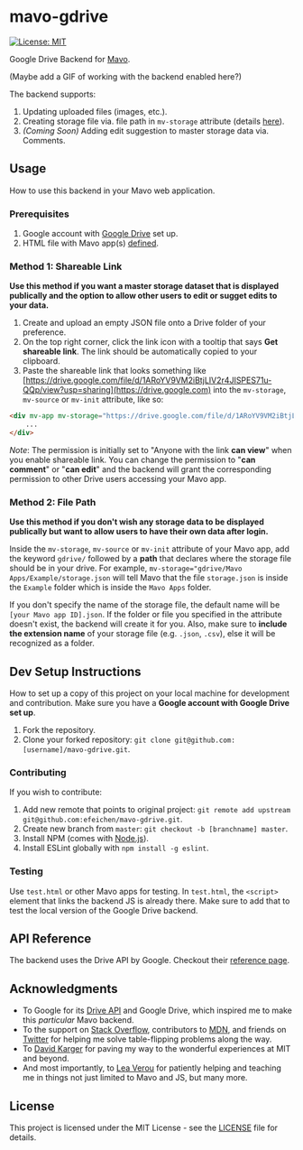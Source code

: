 # mavo-gdrive
[![License: MIT](https://img.shields.io/badge/License-MIT-yellow.svg)](https://opensource.org/licenses/MIT)

Google Drive Backend for [Mavo](https://github.com/mavoweb/mavo).

(Maybe add a GIF of working with the backend enabled here?)

The backend supports:

1. Updating uploaded files (images, etc.).
2. Creating storage file via. file path in `mv-storage` attribute (details [here](https://github.com/efeichen/mavo-gdrive#method-2-file-path)).
3. *(Coming Soon)* Adding edit suggestion to master storage data via. Comments.

## Usage
How to use this backend in your Mavo web application.

### Prerequisites
1. Google account with [Google Drive](https://drive.google.com) set up.
2. HTML file with Mavo app(s) [defined](http://mavo.io/docs/primer#mv-app).

### Method 1: Shareable Link
**Use this method if you want a master storage dataset that is displayed publically and the option to allow other users to edit or sugget edits to your data.**

1. Create and upload an empty JSON file onto a Drive folder of your preference.
2. On the top right corner, click the link icon with a tooltip that says **Get shareable link**. The link should be automatically copied to your clipboard.
3. Paste the shareable link that looks something like [https://drive.google.com/file/d/1ARoYV9VM2iBtjLIV2r4JISPES71u-QQp/view?usp=sharing](https://drive.google.com) into the `mv-storage`, `mv-source` or `mv-init` attribute, like so:

```html
<div mv-app mv-storage="https://drive.google.com/file/d/1ARoYV9VM2iBtjLIV2r4JISPES71u-QQp/view?usp=sharing">
    ...
</div>
```

*Note*: The permission is initially set to "Anyone with the link **can view**" when you enable shareable link. You can change the permission to "**can comment**" or "**can edit**" and the backend will grant the corresponding permission to other Drive users accessing your Mavo app.

### Method 2: File Path
**Use this method if you don't wish any storage data to be displayed publically but want to allow users to have their own data after login.**

Inside the `mv-storage`, `mv-source` or `mv-init` attribute of your Mavo app, add the keyword `gdrive/` followed by a **path** that declares where the storage file should be in your drive. For example, `mv-storage="gdrive/Mavo Apps/Example/storage.json` will tell Mavo that the file `storage.json` is inside the `Example` folder which is inside the `Mavo Apps` folder.

If you don't specify the name of the storage file, the default name will be `[your Mavo app ID].json`. If the folder or file you specified in the attribute doesn't exist, the backend will create it for you. Also, make sure to **include the extension name** of your storage file (e.g. `.json`, `.csv`), else it will be recognized as a folder.

## Dev Setup Instructions
How to set up a copy of this project on your local machine for development and contribution. Make sure you have a **Google account with Google Drive set up**. 

1. Fork the repository.
2. Clone your forked repository: `git clone git@github.com:[username]/mavo-gdrive.git`.

### Contributing
If you wish to contribute:

1. Add new remote that points to original project: `git remote add upstream git@github.com:efeichen/mavo-gdrive.git`.
2. Create new branch from `master`: `git checkout -b [branchname] master`.
3. Install NPM (comes with [Node.js](https://nodejs.org)).
4. Install ESLint globally with `npm install -g eslint`.

### Testing
Use `test.html` or other Mavo apps for testing. In `test.html`, the `<script>` element that links the backend JS is already there. Make sure to add that to test the local version of the Google Drive backend.

## API Reference
The backend uses the Drive API by Google. Checkout their [reference page](tps://developers.google.com/drive/api/v3/reference).

## Acknowledgments
* To Google for its [Drive API](https://developers.google.com/drive/) and Google Drive, which inspired me to make this *particular* Mavo backend.
* To the support on [Stack Overflow](https://stackoverflow.com/), contributors to [MDN](https://developer.mozilla.org), and friends on [Twitter](https://twitter.com) for helping me solve table-flipping problems along the way.
* To [David Karger](http://people.csail.mit.edu/karger) for paving my way to the wonderful experiences at MIT and beyond.
* And most importantly, to [Lea Verou](http://lea.verou.me/) for patiently helping and teaching me in things not just limited to Mavo and JS, but many more. 

## License
This project is licensed under the MIT License - see the [LICENSE](https://github.com/efeichen/mavo-gdrive/blob/master/LICENSE) file for details.